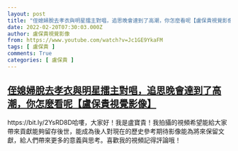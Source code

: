 ```yaml
---
layout: post
title: "侄媳婦脫去孝衣與明星擂主對唱，追思晚會達到了高潮，你怎麼看呢【盧保貴視覺影像】"
date: 2022-02-20T07:30:03.000Z
author: 盧保貴視覺影像
from: https://www.youtube.com/watch?v=Jc1GE9YkaFM
tags: [ 盧保貴 ]
comments: True
categories: [ 盧保貴 ]
---
```

<!--1645342203000-->
[侄媳婦脫去孝衣與明星擂主對唱，追思晚會達到了高潮，你怎麼看呢【盧保貴視覺影像】](https://www.youtube.com/watch?v=Jc1GE9YkaFM)
------

<div>
https://bit.ly/2YsRD8D哈嘍，大家好！我是盧寶貴！我拍攝的視頻希望能給大家帶來貢獻能夠留存後世，能成為後人對現在的歷史參考期待影像能為將來保留文獻，給人們帶來更多的意義與思考。喜歡我的視頻記得評論哦！
</div>
